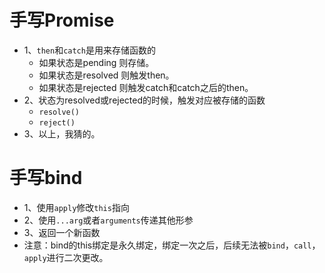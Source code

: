 # 手写Promise
* 1、```then```和```catch```是用来存储函数的
    - 如果状态是pending 则存储。
    - 如果状态是resolved 则触发then。
    - 如果状态是rejected 则触发catch和catch之后的then。
* 2、状态为resolved或rejected的时候，触发对应被存储的函数
    - ```resolve()```
    - ```reject()```
* 3、以上，我猜的。

# 手写bind
* 1、使用```apply```修改```this```指向
* 2、使用```...arg```或者```arguments```传递其他形参
* 3、返回一个新函数
* 注意：bind的this绑定是永久绑定，绑定一次之后，后续无法被`bind`，`call`，`apply`进行二次更改。
